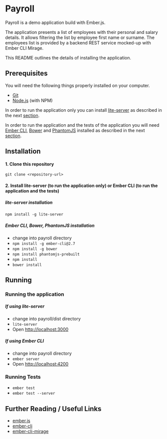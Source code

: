 # Payroll

Payroll is a demo application build with Ember.js.

The application presents a list of employees with their personal and salary details. It allows filtering the list by employee first name or surname.
The employees list is provided by a backend REST service mocked-up with Ember CLI Mirage.  

This README outlines the details of installing the application.

## Prerequisites

You will need the following things properly installed on your computer.

* [Git](http://git-scm.com/)
* [Node.js](http://nodejs.org/) (with NPM)

In order to run the application only you can install [lite-server](https://github.com/johnpapa/lite-server) as described in the next [section](#installation).

In order to run the application and the tests of the application you will need [Ember CLI](http://ember-cli.com/), [Bower](http://bower.io/) and [PhantomJS](http://phantomjs.org/) installed as described in the next [section](#installation).

## Installation

#### 1. Clone this repository
`git clone <repository-url>`

#### 2. Install lite-server (to run the application only) or Ember CLI (to run the application and the tests)
##### lite-server installation  
`npm install -g lite-server`

##### Ember CLI, Bower, PhantomJS installation 
* change into payroll directory
* `npm install -g ember-cli@2.7`
* `npm install -g bower`
* `npm install phantomjs-prebuilt`
* `npm install`
* `bower install`


## Running
### Running the application
##### If using lite-server
* change into payroll/dist directory
* `lite-server`
* Open [http://localhost:3000](http://localhost:3000)

##### If using Ember CLI
* change into payroll directory
* `ember server`
* Open [http://localhost:4200](http://localhost:4200)

### Running Tests

* `ember test`
* `ember test --server`

## Further Reading / Useful Links

* [ember.js](http://emberjs.com/)
* [ember-cli](http://ember-cli.com/)
* [ember-cli-mirage](http://www.ember-cli-mirage.com/)